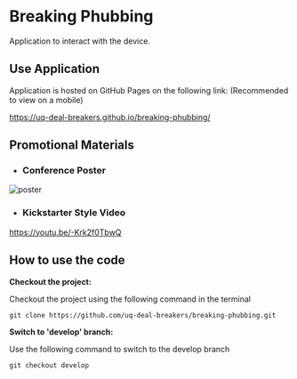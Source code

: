 # Breaking Phubbing

Application to interact with the device.

## Use Application

Application is hosted on GitHub Pages on the following link: (Recommended to view on a mobile)

https://uq-deal-breakers.github.io/breaking-phubbing/

## Promotional Materials

* ### Conference Poster
<img src="https://imgur.com/09kmhAy.jpg" alt="poster">

* ### Kickstarter Style Video
https://youtu.be/-Krk2f0TbwQ

## How to use the code

**Checkout the project:**

Checkout the project using the following command in the terminal

`git clone https://github.com/uq-deal-breakers/breaking-phubbing.git`


**Switch to 'develop' branch:**

Use the following command to switch to the develop branch

`git checkout develop`
